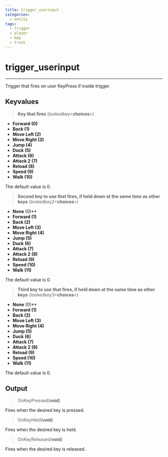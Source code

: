 ```yaml
---
title: trigger_userinput
categories:
  - entity
tags:
  - trigger
  - player
  - map
  - track
---
```


# trigger_userinput

---

Trigger that fires on user KeyPress if inside trigger.

## Keyvalues

> **Key that fires** (lookedkey&lt;**choices**&gt;)

- **Forward (0)**
- **Back (1)**
- **Move Left (2)**
- **Move Right (3)**
- **Jump (4)**
- **Duck (5)**
- **Attack (6)**
- **Attack 2 (7)**
- **Reload (8)**
- **Speed (9)**
- **Walk (10)**

The default value is 0.

> **Second key to use that fires, if held down at the same time as other keys** (lookedkey2&lt;**choices**&gt;)

- **None** (0)\*\*
- **Forward (1)**
- **Back (2)**
- **Move Left (3)**
- **Move Right (4)**
- **Jump (5)**
- **Duck (6)**
- **Attack (7)**
- **Attack 2 (8)**
- **Reload (9)**
- **Speed (10)**
- **Walk (11)**

The default value is 0.

> **Third key to use that fires, if held down at the same time as other keys** (lookedkey3&lt;**choices**&gt;)

- **None** (0)\*\*
- **Forward (1)**
- **Back (2)**
- **Move Left (3)**
- **Move Right (4)**
- **Jump (5)**
- **Duck (6)**
- **Attack (7)**
- **Attack 2 (8)**
- **Reload (9)**
- **Speed (10)**
- **Walk (11)**

The default value is 0.

## Output

> OnKeyPressed(**void**)

Fires when the desired key is pressed.

> OnKeyHeld(**void**)

Fires when the desired key is held.

> OnKeyReleased(**void**)

Fires when the desired key is released.
